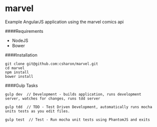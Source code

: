 marvel
======

Example AngularJS application using the marvel comics api

####Requirements
* NodeJS
* Bower

####Installation
```
git clone git@github.com:csharon/marvel.git
cd marvel
npm install
bower install
```

####Gulp Tasks
```
gulp dev  // Development - builds application, runs development server, watches for changes, runs tdd server

gulp tdd  // TDD - Test Driven Development, automatically runs mocha units tests as you edit files.

gulp test  // Test - Run mocha unit tests using PhantomJS and exits

```
